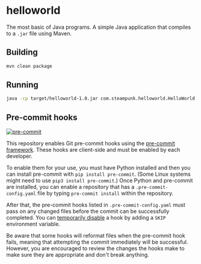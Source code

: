 # helloworld

The most basic of Java programs. A simple Java application that compiles to a `.jar` file using Maven.

## Building

```bash
mvn clean package
```

## Running

```bash
java -cp target/helloworld-1.0.jar com.steampunk.helloworld.HelloWorld
```

## Pre-commit hooks

[![pre-commit](https://img.shields.io/badge/pre--commit-enabled-brightgreen?logo=pre-commit&logoColor=white)](https://github.com/pre-commit/pre-commit)

This repository enables Git pre-commit hooks using the [pre-commit framework](https://pre-commit.com/). These hooks are client-side and must be enabled by each developer.

To enable them for your use, you must have Python installed and then you can install pre-commit with `pip install pre-commit`. (Some Linux systems might need to use `pip3 install pre-commit`.) Once Python and pre-commit are installed, you can enable a repository that has a `.pre-commit-config.yaml` file by typing `pre-commit install` within the repository.

After that, the pre-commit hooks listed in `.pre-commit-config.yaml` must pass on any changed files before the commit can be successfully completed. You can [temporarily disable](https://pre-commit.com/#temporarily-disabling-hooks) a hook by adding a `SKIP` environment variable.

Be aware that some hooks will reformat files when the pre-commit hook fails, meaning that attempting the commit immediately will be successful. However, you are encouraged to review the changes the hooks make to make sure they are appropriate and don't break anything.
